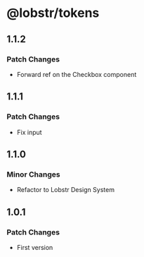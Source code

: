 # @lobstr/tokens

## 1.1.2

### Patch Changes

- Forward ref on the Checkbox component

## 1.1.1

### Patch Changes

- Fix input

## 1.1.0

### Minor Changes

- Refactor to Lobstr Design System

## 1.0.1

### Patch Changes

- First version
